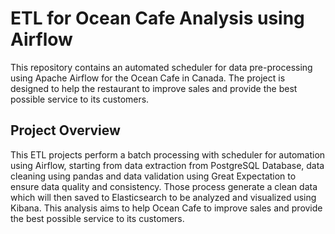 # ETL for Ocean Cafe Analysis using Airflow
This repository contains an automated scheduler for data pre-processing using Apache Airflow for the Ocean Cafe in Canada. The project is designed to help the restaurant to improve sales and provide the best possible service to its customers.


## Project Overview
This ETL projects perform a batch processing with scheduler for automation using Airflow, starting from data extraction from PostgreSQL Database, data cleaning using pandas and data validation using Great Expectation to ensure data quality and consistency. Those process generate a clean data which will then saved to Elasticsearch to be analyzed and visualized using Kibana. This analysis aims to help Ocean Cafe to improve sales and provide the best possible service to its customers.
